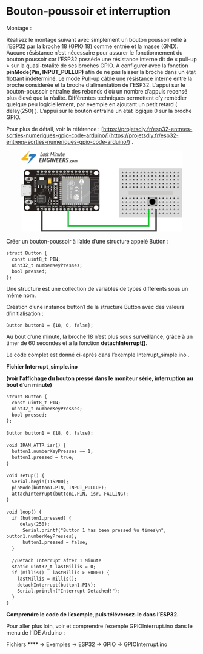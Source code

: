 # Bouton-poussoir et interruption

Montage :

Réalisez le montage suivant avec simplement un bouton poussoir relié à l’ESP32 par la broche 18 (GPIO 18) comme entrée et la masse (GND). Aucune résistance n’est nécessaire pour assurer le fonctionnement du bouton poussoir car l’ESP32 possède une résistance interne dit de « pull-up » sur la quasi-totalité de ses broches GPIO. A configurer avec la fonction **pinMode(Pin, INPUT\_PULLUP)** afin de ne pas laisser la broche dans un état flottant indéterminé. Le mode Pull-up câble une résistance interne entre la broche considérée et la broche d’alimentation de l’ESP32. L’appui sur le bouton-poussoir entraîne des rebonds d’où un nombre d’appuis recensé plus élevé que la réalité. Différentes techniques permettent d’y remédier quelque peu logiciellement, par exemple en ajoutant un petit retard ( delay(250) ). L’appui sur le bouton entraîne un état logique 0 sur la broche GPIO.&#x20;

Pour plus de détail, voir la référence : [https://projetsdiy.fr/esp32-entrees-sorties-numeriques-gpio-code-arduino/](https://projetsdiy.fr/esp32-entrees-sorties-numeriques-gpio-code-arduino/) .

<figure><img src=".gitbook/assets/image (1).png" alt=""><figcaption></figcaption></figure>

Créer un bouton-poussoir à l’aide d’une structure appelé Button :

```
struct Button {
  const uint8_t PIN;
  uint32_t numberKeyPresses;
  bool pressed;
};

```

Une structure est une collection de variables de types différents sous un même nom.

Création d’une instance button1 de la structure Button avec des valeurs d’initialisation :

```
Button button1 = {18, 0, false};
```

Au bout d’une minute, la broche 18 n’est plus sous surveillance, grâce à un timer de 60 secondes et à la fonction **detachInterrupt()**.

Le code complet est donné ci-après dans l’exemple Interrupt\_simple.ino .

**Fichier Interrupt\_simple.ino**

**(voir l’affichage du bouton pressé dans le moniteur série, interruption au bout d’un minute)**

```arduino
struct Button {
  const uint8_t PIN;
  uint32_t numberKeyPresses;
  bool pressed;
};

Button button1 = {18, 0, false};

void IRAM_ATTR isr() {
  button1.numberKeyPresses += 1;
  button1.pressed = true;
}

void setup() {
  Serial.begin(115200);
  pinMode(button1.PIN, INPUT_PULLUP);
  attachInterrupt(button1.PIN, isr, FALLING);
}

void loop() {
  if (button1.pressed) {
     delay(250);
      Serial.printf("Button 1 has been pressed %u times\n", button1.numberKeyPresses);
      button1.pressed = false;
  }

  //Detach Interrupt after 1 Minute
  static uint32_t lastMillis = 0;
  if (millis() - lastMillis > 60000) {
    lastMillis = millis();
    detachInterrupt(button1.PIN);
	Serial.println("Interrupt Detached!");
  }
}

```

**Comprendre le code de l’exemple, puis téléversez-le dans l’ESP32.**

Pour aller plus loin, voir et comprendre l’exemple GPIOInterrupt.ino dans le menu de l’IDE Arduino :

Fichiers **** -> Exemples -> ESP32 -> GPIO -> GPIOInterrupt.ino
